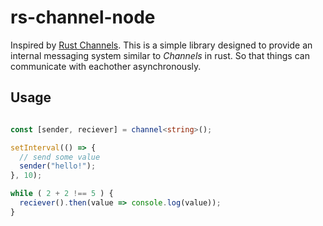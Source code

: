 # rs-channel-node

Inspired by [Rust Channels](https://doc.rust-lang.org/std/sync/mpsc/fn.channel.html).
This is a simple library designed to provide an internal messaging system similar to _Channels_ in rust. So that things can communicate with eachother asynchronously.

## Usage
```typescript

const [sender, reciever] = channel<string>();

setInterval(() => {
  // send some value
  sender("hello!");
}, 10);

while ( 2 + 2 !== 5 ) {
  reciever().then(value => console.log(value));  
}

```
